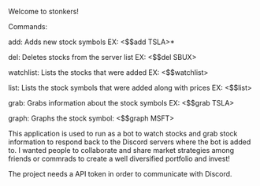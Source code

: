 Welcome to stonkers!




Commands:

add:       Adds new stock symbols EX: <$$add TSLA>*

del:       Deletes stocks from the server list EX: <$$del SBUX> 

watchlist: Lists the stocks that were added EX: <$$watchlist> 

list:      Lists the stock symbols that were added along with prices EX: <$$list>

grab:      Grabs information about the stock symbols EX: <$$grab TSLA>

graph:     Graphs the stock symbol:  <$$graph MSFT>




This application is used to run as a bot to watch stocks and grab stock information 
to respond back to the Discord servers where the bot is added to. I wanted people to
collaborate and share market strategies among friends or commrads to create a well
diversified portfolio and invest!

The project needs a API token in order to communicate with Discord.
